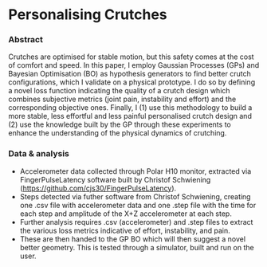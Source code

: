 # Personalising Crutches

### Abstract 
Crutches are optimised for stable motion, but this safety comes at the cost of comfort and speed. In this paper, I employ Gaussian Processes (GPs) and Bayesian Optimisation (BO) as hypothesis generators to find better crutch configurations, which I validate on a physical prototype. I do so by defining a novel loss function indicating the quality of a crutch design which combines subjective metrics (joint pain, instability and effort) and the corresponding objective ones. Finally, I (1) use this methodology to build a more stable, less effortful and less painful personalised crutch design and (2) use the knowledge built by the GP through these experiments to enhance the understanding of the physical dynamics of crutching.


### Data & analysis
- Accelerometer data collected through Polar H10 monitor, extracted via FingerPulseLatency software built by Christof Schwiening (https://github.com/cjs30/FingerPulseLatency). 
- Steps detected via futher software from Christof Schwiening, creating one .csv file with accelerometer data and one .step file with the time for each step and amplitude of the X+Z accelerometer at each step.
- Further analysis requires .csv (accelerometer) and .step files to extract the various loss metrics indicative of effort, instability, and pain.
- These are then handed to the GP BO which will then suggest a novel better geometry. This is tested through a simulator, built and run on the user.
